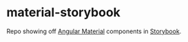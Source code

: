 # material-storybook
Repo showing off [Angular Material](https://material.angular.io/) components in [Storybook](https://storybook.js.org/).
